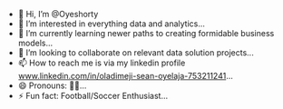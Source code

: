 - 👋 Hi, I’m @Oyeshorty
- 👀 I’m interested in everything data and analytics...
- 🌱 I’m currently learning newer paths to creating formidable business models...
- 💞️ I’m looking to collaborate on relevant data solution projects...
- 📫 How to reach me is via my linkedin profile www.linkedin.com/in/oladimeji-sean-oyelaja-753211241...
- 😄 Pronouns: 🦾🦾...
- ⚡ Fun fact: Football/Soccer Enthusiast...

<!---
Oyeshorty/Oyeshorty is a an innovative thinker and adept problem-solver.✨ special ✨ repository because its `README.md` (this file) appears on your GitHub profile.
You can click the Preview link to take a look at your changes.
--->
